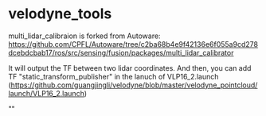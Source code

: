 # velodyne_tools

multi_lidar_calibraion is forked from Autoware: https://github.com/CPFL/Autoware/tree/c2ba68b4e9f42136e6f055a9cd278dcebdcbab17/ros/src/sensing/fusion/packages/multi_lidar_calibrator

It will output the TF between two lidar coordinates.
And then, you can add TF "static_transform_publisher" in the lanuch of VLP16_2.launch (https://github.com/guangjingli/velodyne/blob/master/velodyne_pointcloud/launch/VLP16_2.launch)

"<node pkg="tf" type="static_transform_publisher" name="velodyne_first_to_secod" args="-1 0 0 0 0 0 /velodyne_first /velodyne_second 10" />"

